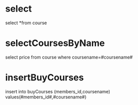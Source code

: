 select
===
select *from course

selectCoursesByName
===
select  price from course where coursename=#coursename#

insertBuyCourses
===
insert into buyCourses (members_id,coursename) values(#members_id#,#coursename#)